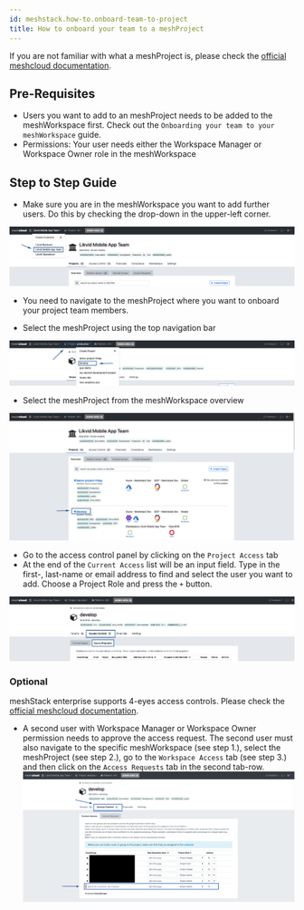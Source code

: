 ```yaml
---
id: meshstack.how-to.onboard-team-to-project
title: How to onboard your team to a meshProject
---
```


If you are not familiar with what a meshProject is, please check the [official meshcloud documentation](meshcloud.project.md).

## Pre-Requisites

- Users you want to add to an meshProject needs to be added to the meshWorkspace first. Check out the `Onboarding your team to your meshWorkspace` guide.
- Permissions: Your user needs either the Workspace Manager or Workspace Owner role in the meshWorkspace

## Step to Step Guide

- Make sure you are in the meshWorkspace you want to add further users. Do this by checking the drop-down in the upper-left corner.

![Select meshWorkspace in the upper left corner](assets/workspace/choose-workspace.png "Pick meshWorkspace")

- You need to navigate to the meshProject where you want to onboard your project team members.

- Select the meshProject using the top navigation bar

![Select meshProject in the upper left corner](assets/project/project-in-top-nav.png)

- Select the meshProject from the meshWorkspace overview

![Select meshProject in meshWorkspace overview](assets/project/project-in-overview.png "Access Control - Access Requests")

- Go to the access control panel by clicking on the `Project Access` tab
- At the end of the `Current Access` list will be an input field. Type in the first-, last-name or email address to find and select the user you want to add. Choose a Project Role and press the `+` button.

![Add a user to the workspace](assets/project/project-access-control.png "add a user")

### Optional

meshStack enterprise supports 4-eyes access controls.
Please check the [official meshcloud documentation](meshcloud.project.md#access-control-on-a-meshproject).

- A second user with Workspace Manager or Workspace Owner permission needs to approve the access request. The second user must also navigate to the specific meshWorkspace (see step 1.), select the meshProject (see step 2.), go to the `Workspace Access` tab (see step 3.) and then click on the `Access Requests` tab in the second tab-row.
![Click the Access Requests tab](assets/project/project-access-approve.png "Access Control - Access Requests")
